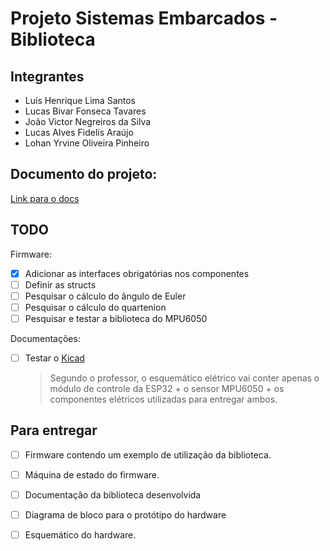 # Projeto Sistemas Embarcados - Biblioteca

## Integrantes

- Luís Henrique Lima Santos
- Lucas Bivar Fonseca Tavares
- João Victor Negreiros da Silva
- Lucas Alves Fidelis Araújo
- Lohan Yrvine Oliveira Pinheiro

## Documento do projeto:
[Link para o docs](https://docs.google.com/document/d/1QsI6OhLF0TfYbNzVzPUM2ZsxLW7arz3QbxE7xBPYGtU/edit)

## TODO

Firmware:
- [x] Adicionar as interfaces obrigatórias nos componentes
- [ ] Definir as structs
- [ ] Pesquisar o cálculo do ângulo de Euler
- [ ] Pesquisar o cálculo do quartenion
- [ ] Pesquisar e testar a biblioteca do MPU6050

Documentações:
- [ ] Testar o [Kicad](https://www.kicad.org/)
  > Segundo o professor, o esquemático elétrico vai conter apenas o módulo de controle da ESP32 + o sensor MPU6050 + os componentes elétricos utilizadas para entregar ambos.

## Para entregar
- [ ] Firmware contendo um exemplo de utilização da biblioteca.
- [ ] Máquina de estado  do firmware.
- [ ] Documentação da biblioteca desenvolvida
- [ ] Diagrama de bloco para o protótipo do hardware
- [ ] Esquemático do hardware.

 
